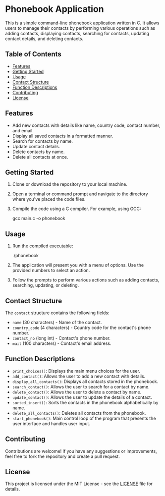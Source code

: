 # Phonebook Application

This is a simple command-line phonebook application written in C. It allows users to manage their contacts by performing various operations such as adding contacts, displaying contacts, 
searching for contacts, updating contact details, and deleting contacts.

## Table of Contents

- [Features](#features)
- [Getting Started](#getting-started)
- [Usage](#usage)
- [Contact Structure](#contact-structure)
- [Function Descriptions](#function-descriptions)
- [Contributing](#contributing)
- [License](#license)

## Features

- Add new contacts with details like name, country code, contact number, and email.
- Display all saved contacts in a formatted manner.
- Search for contacts by name.
- Update contact details.
- Delete contacts by name.
- Delete all contacts at once.

## Getting Started

1. Clone or download the repository to your local machine.

2. Open a terminal or command prompt and navigate to the directory where you've placed the code files.

3. Compile the code using a C compiler. For example, using GCC:

   
   gcc main.c -o phonebook
  

## Usage

1. Run the compiled executable:

 
   ./phonebook
   

2. The application will present you with a menu of options. Use the provided numbers to select an action.

3. Follow the prompts to perform various actions such as adding contacts, searching, updating, or deleting.

## Contact Structure

The `contact` structure contains the following fields:

- `name` (30 characters) - Name of the contact.
- `country_code` (4 characters) - Country code for the contact's phone number.
- `contact_no` (long int) - Contact's phone number.
- `mail` (100 characters) - Contact's email address.

## Function Descriptions

- `print_choices()`: Displays the main menu choices for the user.
- `add_contact()`: Allows the user to add a new contact with details.
- `display_all_contacts()`: Displays all contacts stored in the phonebook.
- `search_contact()`: Allows the user to search for a contact by name.
- `delete_contact()`: Allows the user to delete a contact by name.
- `update_contact()`: Allows the user to update the details of a contact.
- `sorted_insert()`: Sorts the contacts in the phonebook alphabetically by name.
- `delete_all_contacts()`: Deletes all contacts from the phonebook.
- `start_phonebook()`: Main control loop of the program that presents the user interface and handles user input.

## Contributing

Contributions are welcome! If you have any suggestions or improvements, feel free to fork the repository and create a pull request.

## License

This project is licensed under the MIT License - see the [LICENSE](LICENSE) file for details.

